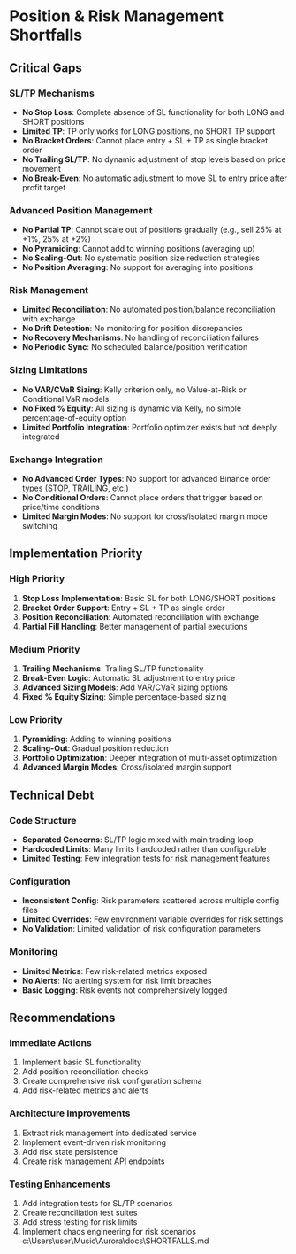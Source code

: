 # Position & Risk Management Shortfalls

## Critical Gaps

### SL/TP Mechanisms
- **No Stop Loss**: Complete absence of SL functionality for both LONG and SHORT positions
- **Limited TP**: TP only works for LONG positions, no SHORT TP support
- **No Bracket Orders**: Cannot place entry + SL + TP as single bracket order
- **No Trailing SL/TP**: No dynamic adjustment of stop levels based on price movement
- **No Break-Even**: No automatic adjustment to move SL to entry price after profit target

### Advanced Position Management
- **No Partial TP**: Cannot scale out of positions gradually (e.g., sell 25% at +1%, 25% at +2%)
- **No Pyramiding**: Cannot add to winning positions (averaging up)
- **No Scaling-Out**: No systematic position size reduction strategies
- **No Position Averaging**: No support for averaging into positions

### Risk Management
- **Limited Reconciliation**: No automated position/balance reconciliation with exchange
- **No Drift Detection**: No monitoring for position discrepancies
- **No Recovery Mechanisms**: No handling of reconciliation failures
- **No Periodic Sync**: No scheduled balance/position verification

### Sizing Limitations
- **No VAR/CVaR Sizing**: Kelly criterion only, no Value-at-Risk or Conditional VaR models
- **No Fixed % Equity**: All sizing is dynamic via Kelly, no simple percentage-of-equity option
- **Limited Portfolio Integration**: Portfolio optimizer exists but not deeply integrated

### Exchange Integration
- **No Advanced Order Types**: No support for advanced Binance order types (STOP, TRAILING, etc.)
- **No Conditional Orders**: Cannot place orders that trigger based on price/time conditions
- **Limited Margin Modes**: No support for cross/isolated margin mode switching

## Implementation Priority

### High Priority
1. **Stop Loss Implementation**: Basic SL for both LONG/SHORT positions
2. **Bracket Order Support**: Entry + SL + TP as single order
3. **Position Reconciliation**: Automated reconciliation with exchange
4. **Partial Fill Handling**: Better management of partial executions

### Medium Priority
1. **Trailing Mechanisms**: Trailing SL/TP functionality
2. **Break-Even Logic**: Automatic SL adjustment to entry price
3. **Advanced Sizing Models**: Add VAR/CVaR sizing options
4. **Fixed % Equity Sizing**: Simple percentage-based sizing

### Low Priority
1. **Pyramiding**: Adding to winning positions
2. **Scaling-Out**: Gradual position reduction
3. **Portfolio Optimization**: Deeper integration of multi-asset optimization
4. **Advanced Margin Modes**: Cross/isolated margin support

## Technical Debt

### Code Structure
- **Separated Concerns**: SL/TP logic mixed with main trading loop
- **Hardcoded Limits**: Many limits hardcoded rather than configurable
- **Limited Testing**: Few integration tests for risk management features

### Configuration
- **Inconsistent Config**: Risk parameters scattered across multiple config files
- **Limited Overrides**: Few environment variable overrides for risk settings
- **No Validation**: Limited validation of risk configuration parameters

### Monitoring
- **Limited Metrics**: Few risk-related metrics exposed
- **No Alerts**: No alerting system for risk limit breaches
- **Basic Logging**: Risk events not comprehensively logged

## Recommendations

### Immediate Actions
1. Implement basic SL functionality
2. Add position reconciliation checks
3. Create comprehensive risk configuration schema
4. Add risk-related metrics and alerts

### Architecture Improvements
1. Extract risk management into dedicated service
2. Implement event-driven risk monitoring
3. Add risk state persistence
4. Create risk management API endpoints

### Testing Enhancements
1. Add integration tests for SL/TP scenarios
2. Create reconciliation test suites
3. Add stress testing for risk limits
4. Implement chaos engineering for risk scenarios</content>
<parameter name="filePath">c:\Users\user\Music\Aurora\docs\SHORTFALLS.md